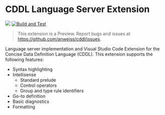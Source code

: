 # CDDL Language Server Extension

[![](http://vsmarketplacebadge.apphb.com/version/anweiss.cddl-languageserver.svg)](https://marketplace.visualstudio.com/items?itemName=anweiss.cddl-languageserver) [![Build and Test](https://github.com/anweiss/cddl/workflows/Build%20and%20Test/badge.svg)](https://github.com/anweiss/cddl/actions?query=workflow%3A%22Build+and+Test%22)

> This extension is a Preview. Report bugs and issues at https://github.com/anweiss/cddl/issues.

Language server implementation and Visual Studio Code Extension for the Concise Data Definition Language (CDDL). This extension supports the following features:

- Syntax highlighting
- Intellisense
  - Standard prelude
  - Control operators
  - Group and type rule identifiers
- Go-to definition
- Basic diagnostics
- Formatting
